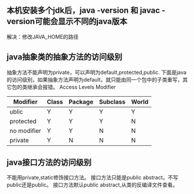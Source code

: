 ## 本机安装多个jdk后，java -version 和 javac -version可能会显示不同的java版本
   解决：修改JAVA_HOME的路径


## java抽象类的抽象方法的访问级别
抽象方法不能声明为private，可以声明为default,protected,public.
下面是java的访问级别，如果抽象方法声明为default，就只能由同一个包中的子类重写，其它包的类继承会报错。
Access Levels  Modifier

  | Modifier    | Class | Package | Subclass | World |
  | ----------- | ----- | ------- | -------- | ----- |  
  | ublic       | Y     | Y       | Y        | Y     |
  | protected   | Y     | Y       | Y        | N     |
  | no modifier | Y     | Y       | N        | N     |
  | private     | Y     | N       | N        | N     |

## java接口方法的访问级别
不能用private,static修饰接口方法。 接口方法只能是public abstract，不写public还是public。
接口方法默认public abstract,从类的反编译文件查看。




